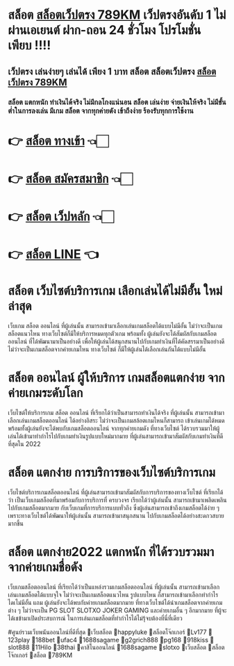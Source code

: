 # สล็อต [สล็อตเว็ปตรง 789KM](https://kmref.biz/aff/otjbhs/34567yk/line) เว็ปตรงอันดับ 1 ไม่ผ่านเอเยนต์ ฝาก-ถอน 24 ชั่วโมง โปรโมชั่น เพียบ !!!!

## เว็ปตรง เล่นง่ายๆ เล่นได้ เพียง 1 บาท สล็อต สล็อตเว็ปตรง  [สล็อตเว็ปตรง 789KM](https://kmref.biz/aff/otjbhs/34567yk/line)


### สล็อต แตกหนัก ทำเงินได้จริง ไม่มีกลโกงแน่นอน สล็อต เล่นง่าย จ่ายเงินให้จริง ไม่มีขั้นต่ำในการลงเล่น มีเกม สล็อต จากทุกค่ายดัง เข้าถึงง่าย ร้องรับทุกการใช้งาน

# 👉 [สล็อต ทางเข้า](https://kmref.biz/aff/otjbhs/34567yk/line) 👈🏻

# 👉 [สล็อต สมัครสมาชิก](https://kmref.biz/aff/otjbhs/34567yk/line) 👈🏻

# 👉 [สล็อต เว็ปหลัก](https://kmref.biz/aff/otjbhs/34567yk/line) 👈🏻

# 👉 [สล็อต LINE](https://kmref.biz/aff/otjbhs/34567yk/line) 👈

# สล็อต เว็บไซต์บริการเกม เลือกเล่นได้ไม่มีอั้่น ใหม่ล่าสุด
เว็บเกม สล็อต ออนไลน์ ที่ผู้เล่นนั้น สามารถเข้ามาเลือกเล่นเกมสล็อตได้แบบไม่มีอั้น ไม่ว่าจะเป็นเกมสล็อตแนวไหน ทางเว็บไซต์ก็มีให้บริการหมดทุกตัวเกม พร้อมทั้ง ผู้เล่นยังจะได้สัมผัสกับเกมสล็อตออนไลน์ ที่ได้พัฒนามาเป็นอย่างดี เพื่อให้ผู้เล่นได้สนุกสนานไปกับเกมทำเงินที่ได้คัดสรรมาเป็นอย่างดี ไม่ว่าจะเป็นเกมสล็อตจากค่ายเกมไหน ทางเว็บไซต์ ก็มีให้ผู้เล่นได้เลือกเล่นกันได้แบบไม่มีอั้น

# สล็อต ออนไลน์ ผู้ให้บริการ เกมสล็อตแตกง่าย จากค่ายเกมระดับโลก
เว็บไซต์ให้บริการเกม สล็อต ออนไลน์ ที่เรียกได้ว่าเป็นสามารถทำเงินได้จริง ที่ผู้เล่นนั้น สามารถเข้ามาเลือกเล่นเกมสล็อตออนไลน์ ได้อย่างอิสระ ไม่ว่าจะเป็นเกมสล้อตเกมไหนก็สามารถ เข้าเล่นเกมได้หมด พร้อมทั้งผู้เล่นยังจะได้พบกับเกมสล็อตออนไลน์ จากทุกค่ายเกมดัง ที่ทางเว็บไซต์ ได้รวบรวมมาให้ผู้เล่นได้เข้ามาทำกำไรไปกับเกมทำเงินรูปแบบใหม่มากมาย ที่ผู้เล่นสามารถเข้ามาสัมผัสกับเกมทำเงินที่ดีที่สุดใน 2022

# สล็อต แตกง่าย การบริการของเว็บไซต์บริการเกม
เว็บไซต์บริการเกมสล็อตออนไลน์ ที่ผู้เล่นสามารถเข้ามาสัมผัสกับการบริการของทางเว็บไซต์ ที่เรียกได้ว่า เป็นเว็บเกมสล็อตที่มาพร้อมกับการบริการที่ ครบวงจร เรียกได้ว่าผู้เล่นนั้น สามารถเข้ามาเพลิดเพลินไปกับเกมสล็อตมากมาย กับเว็บเกมที่การบริการแบบทั่วถึง ซึ่งผู้เล่นสามารถเข้าถึงเกมสล็อตได้ง่าย ๆ เพราะทางเว็บไซต์ได้พัฒนาให้ผู้เล่นนั้น สามารถเข้ามาสนุกสนาน ไปกับเกมสล็อตได้อย่างสะดกวสบายมากขึ้น

# สล็อต แตกง่าย2022 แตกหนัก ที่ได้รวบรวมมาจากค่ายเกมชื่อดัง
เว็บเกมสล็อตออนไลน์ ที่เรียกได้ว่าเป็นแหล่งรวมเกมสล็อตออนไลน์ ที่ผู้เล่นนั้น สามารถเข้ามาเลือกเล่นเกมสล็อตได้แบบจุใจ ไม่ว่าจะเป็นเกมสล็อตแนวไหน รูปแบบไหน ก็สามารถเข้ามาเลือกทำกำไรไดเไม่มีอั้น แถม ผู้เล่นยังจะได้พบกับค่ายเกมสล็อตมากมาย ที่ทางเว็บไซต์ได้นำเกมสล็อตจากค่ายเกมต่าง ๆ ไม่ว่าจะเป็น PG SLOT SLOTXO JOKER GAMING และค่ายเกมอื่น ๆ อีกมากมาย ที่ผู้จะได้เชข้ามาเปิดประสบการณ์ ในการเล่นเกมสล็อตที่ทำกำไรได้ไม่รุ้จบต้องที่นี่ที่เดียว

#ศูนย์รวมเว็บพนันออนไลน์ที่ดีที่สุด
🧧เว็บสล็อต
🧧happyluke
🧧สล็อตโจ๊กเกอร์
🧧Lv177
🧧123play
🧧188bet
🧧ufac4
🧧1688sagame
🧧g2grich888
🧧pg168
🧧918kiss
🧧slot888
🧧11Hilo
🧧38thai
🧧คาสิโนออนไลน์
🧧1688sagame
🧧slotxo
🧧เว็บสล็อต
🧧สล็อตโจ๊กเกอร์
🧧สล็อต
🧧789KM
